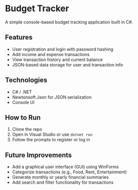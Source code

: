 # Budget Tracker 

A simple console-based budget tracking application built in C#.  

## Features
- User registration and login with password hashing
- Add income and expense transactions
- View transaction history and current balance
- JSON-based data storage for user and transaction info

## Technologies
- C# / .NET
- Newtonsoft.Json for JSON serialization
- Console UI

## How to Run
1. Clone the repo
2. Open in Visual Studio or use `dotnet run`
3. Follow the prompts to register or log in

## Future Improvements
- Add a graphical user interface (GUI) using WinForms
- Categorize transactions (e.g., Food, Rent, Entertainment)
- Generate monthly or yearly financial summaries
- Add search and filter functionality for transactions
